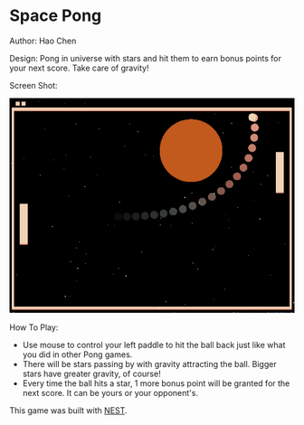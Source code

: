 # Space Pong

Author: Hao Chen

Design: Pong in universe with stars and hit them to earn bonus points for your next score. Take care of gravity!

Screen Shot:

![Screen Shot](screenshot.png)

How To Play:

- Use mouse to control your left paddle to hit the ball back just like what you did in other Pong games.
- There will be stars passing by with gravity attracting the ball. Bigger stars have greater gravity, of course!
- Every time the ball hits a star, 1 more bonus point will be granted for the next score. It can be yours or your opponent's.

This game was built with [NEST](NEST.md).
